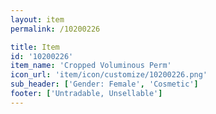 ```yaml
---
layout: item
permalink: /10200226

title: Item
id: '10200226'
item_name: 'Cropped Voluminous Perm'
icon_url: 'item/icon/customize/10200226.png'
sub_header: ['Gender: Female', 'Cosmetic']
footer: ['Untradable, Unsellable']
---
```

